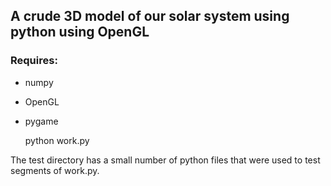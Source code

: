 ## A crude 3D model of our solar system using python using OpenGL

### Requires:
* numpy
* OpenGL
* pygame

    python work.py

The test directory has a small number of python files that were used to test segments of work.py.

